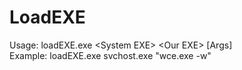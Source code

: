 # LoadEXE

Usage: loadEXE.exe &lt;System EXE&gt; &lt;Our EXE&gt; [Args]<br>
Example: loadEXE.exe svchost.exe "wce.exe -w"
